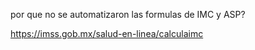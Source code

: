 por que no se automatizaron las formulas de IMC y ASP?

https://imss.gob.mx/salud-en-linea/calculaimc
